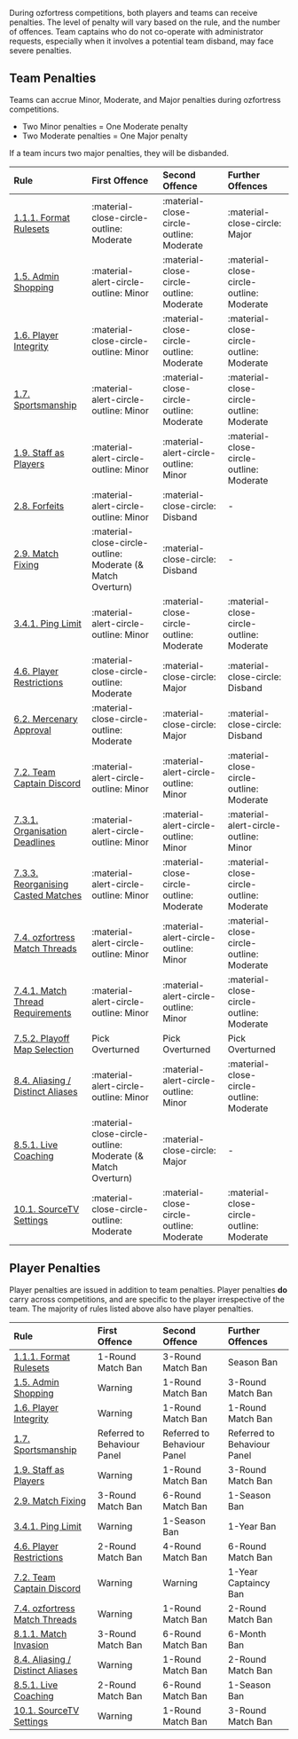 <link rel="stylesheet" href="/stylesheets/extra.css" />

<style>
.grid-container {
  display: grid;
  column-gap: 24px;
  row-gap: 24px;
  grid-template-columns: auto auto auto auto;
  background: none;
}

.grid-item {
  background-color: var(--md-footer-bg-color);
  border: 4px solid var(--md-footer-bg-color);
  border-radius: 3px;
  padding: 0px 10px 0px 10px;
  text-align: center;
  transition: ease 0.5s;
}

.grid-item:hover {
  border: 4px solid var(--md-accent-fg-color);
  transition: ease 0.3s;
}

.grid-item:hover h5 {
  color: var(--md-accent-fg-color);
  transition: ease 0.3s;
}

.grid-item h5 {
  text-aligenter;
  color: var(--md-primary-bg-color--light);
  font-size: 16px;
  font-weight: 600;
  transition: ease 0.5s;
}
</style>

During ozfortress competitions, both players and teams can receive penalties. The level of penalty will vary based on the rule, and the number of offences. Team captains who do not co-operate with administrator requests, especially when it involves a potential team disband, may face severe penalties.  

## Team Penalties
Teams can accrue Minor, Moderate, and Major penalties during ozfortress competitions.

+ Two Minor penalties = One Moderate penalty
+ Two Moderate penalties = One Major penalty

If a team incurs two major penalties, they will be disbanded.

| Rule                                                                                  | First Offence                            | Second Offence                           | Further Offences                         |
| :------------------------------------------------------------------------------------ | :--------------------------------------- | :--------------------------------------- | :--------------------------------------- |
| [1.1.1. Format Rulesets](/rules/global/#111-format-rulesets)                          | :material-close-circle-outline: Moderate | :material-close-circle-outline: Moderate | :material-close-circle: Major            |
| [1.5. Admin Shopping](/rules/global/#15-admin-shopping)                               | :material-alert-circle-outline: Minor    | :material-close-circle-outline: Moderate | :material-close-circle-outline: Moderate |
| [1.6. Player Integrity](/rules/global/#16-player-integrity)                           | :material-close-circle-outline: Minor    | :material-close-circle-outline: Moderate | :material-close-circle-outline: Moderate |
| [1.7. Sportsmanship](/rules/global/#17-sportsmanship)                                 | :material-alert-circle-outline: Minor    | :material-close-circle-outline: Moderate | :material-close-circle-outline: Moderate |
| [1.9. Staff as Players](/rules/global/#19-staff-as-players)                           | :material-alert-circle-outline: Minor    | :material-alert-circle-outline: Minor    | :material-close-circle-outline: Moderate |
| [2.8. Forfeits](/rules/global/#28-forfeits)                                           | :material-alert-circle-outline: Minor    | :material-close-circle: Disband          | -                                        |
| [2.9. Match Fixing](/rules/global/#29-match-fixing)                                   | :material-close-circle-outline: Moderate (& Match Overturn) | :material-close-circle: Disband | -                              |
| [3.4.1. Ping Limit](/rules/global/#341-ping-limit)                                    | :material-alert-circle-outline: Minor    | :material-close-circle-outline: Moderate | :material-close-circle-outline: Moderate |
| [4.6. Player Restrictions](/rules/global/#46-player-restrictions)                     | :material-close-circle-outline: Moderate | :material-close-circle: Major            | :material-close-circle: Disband          |
| [6.2. Mercenary Approval](/rules/global/#62-mercenary-approval)                       | :material-close-circle-outline: Moderate | :material-close-circle: Major            | :material-close-circle: Disband          |
| [7.2. Team Captain Discord](/rules/global/#72-team-captain-discord)                   | :material-alert-circle-outline: Minor    | :material-alert-circle-outline: Minor    | :material-close-circle-outline: Moderate |
| [7.3.1. Organisation Deadlines](/rules/global/#731-organisation-deadlines)            | :material-alert-circle-outline: Minor    | :material-alert-circle-outline: Minor    | :material-alert-circle-outline: Minor    |
| [7.3.3. Reorganising Casted Matches](/rules/global/#733-reorganising-casted-matches)  | :material-alert-circle-outline: Minor    | :material-close-circle-outline: Moderate | :material-close-circle-outline: Moderate |
| [7.4. ozfortress Match Threads](/rules/global/#74-ozfortress-match-threads)           | :material-alert-circle-outline: Minor    | :material-alert-circle-outline: Minor    | :material-close-circle-outline: Moderate |
| [7.4.1. Match Thread Requirements](/rules/global/#741-match-thread-requirements)      | :material-alert-circle-outline: Minor    | :material-alert-circle-outline: Minor    | :material-close-circle-outline: Moderate |
| [7.5.2. Playoff Map Selection](/rules/global/#752-playoff-map-selection)              | Pick Overturned                          | Pick Overturned                          | Pick Overturned                          |
| [8.4. Aliasing / Distinct Aliases](/rules/global/#84-aliasing-distinct-aliases)       | :material-alert-circle-outline: Minor    | :material-alert-circle-outline: Minor    | :material-close-circle-outline: Moderate |
| [8.5.1. Live Coaching](/rules/global/#851-live-coaching)                              | :material-close-circle-outline: Moderate (& Match Overturn) | :material-close-circle: Major  | -                               |
| [10.1. SourceTV Settings](/rules/global/#101-sourcetv-settings)                       | :material-close-circle-outline: Moderate | :material-close-circle-outline: Moderate | :material-close-circle-outline: Moderate |

## Player Penalties
Player penalties are issued in addition to team penalties. Player penalties **do** carry across competitions, and are specific to the player irrespective of the team. The majority of rules listed above also have player penalties.

| Rule                                                                                  | First Offence                            | Second Offence                           | Further Offences                         |
| :------------------------------------------------------------------------------------ | :--------------------------------------- | :--------------------------------------- | :--------------------------------------- |
| [1.1.1. Format Rulesets](/rules/global/#111-format-rulesets)                          | 1-Round Match Ban                        | 3-Round Match Ban                        | Season Ban                               |
| [1.5. Admin Shopping](/rules/global/#15-admin-shopping)                               | Warning                                  | 1-Round Match Ban                        | 3-Round Match Ban                        |
| [1.6. Player Integrity](/rules/global/#16-player-integrity)                           | Warning                                  | 1-Round Match Ban                        | 1-Round Match Ban                        |
| [1.7. Sportsmanship](/rules/global/#17-sportsmanship)                                 | Referred to Behaviour Panel              | Referred to Behaviour Panel              | Referred to Behaviour Panel              |
| [1.9. Staff as Players](/rules/global/#19-staff-as-players)                           | Warning                                  | 1-Round Match Ban                        | 3-Round Match Ban                        |
| [2.9. Match Fixing](/rules/global/#29-match-fixing)                                   | 3-Round Match Ban                        | 6-Round Match Ban                        | 1-Season Ban                             |
| [3.4.1. Ping Limit](/rules/global/#341-ping-limit)                                    | Warning                                  | 1-Season Ban                             | 1-Year Ban                               |
| [4.6. Player Restrictions](/rules/global/#46-player-restrictions)                     | 2-Round Match Ban                        | 4-Round Match Ban                        | 6-Round Match Ban                        |
| [7.2. Team Captain Discord](/rules/global/#72-team-captain-discord)                   | Warning                                  | Warning                                  | 1-Year Captaincy Ban                     |
| [7.4. ozfortress Match Threads](/rules/global/#74-ozfortress-match-threads)           | Warning                                  | 1-Round Match Ban                        | 2-Round Match Ban                        |
| [8.1.1. Match Invasion](/rules/global/#811-match-invasion)                            | 3-Round Match Ban                        | 6-Round Match Ban                        | 6-Month Ban                              |
| [8.4. Aliasing / Distinct Aliases](/rules/global/#84-aliasing-distinct-aliases)       | Warning                                  | 1-Round Match Ban                        | 2-Round Match Ban                        |
| [8.5.1. Live Coaching](/rules/global/#851-live-coaching)                              | 2-Round Match Ban                        | 6-Round Match Ban                        | 1-Season Ban                             |
| [10.1. SourceTV Settings](/rules/global/#101-sourcetv-settings)                       | Warning                                  | 1-Round Match Ban                        | 3-Round Match Ban                        |